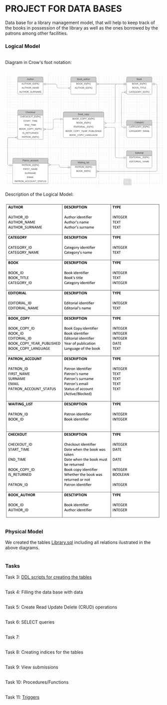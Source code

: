 # PROJECT FOR DATA BASES


Data base for a library management model, that will help to keep track of the books in possession of the library as well as the ones borrowed  by  the patrons among other facilities.
### Logical Model
<br>
Diagram in Crow's foot notation:
<br>
<br>

[![logical_model](https://github.com/0sant1ago/DATA_BASES/blob/main/Logical_model%20(1).png)](https://github.com/0sant1ago/DATA_BASES/blob/main/Logical_model%20(1).png)
<br>
<br>
Description of the Logical Model:
<br>
<br>
[![description_log_model](https://github.com/0sant1ago/DATA_BASES/blob/main/Description_Logical_Model.jpg)](https://github.com/0sant1ago/DATA_BASES/blob/main/Description_Logical_Model.jpg)
### Physical Model
We created the tables [Library.sql](https://github.com/0sant1ago/DATA_BASES/blob/main/Library_database.sql) including all relations ilustrated in the above diagrams.
<br>
<br>
### Tasks
Task 3: [DDL scripts for creating the tables](https://github.com/0sant1ago/DATA_BASES/blob/main/create_ddl.sql)
<br>
<br>

Task 4: Filling the data base with data
<br>
<br>

Task 5: Create Read Update Delete (CRUD) operations
<br>
<br>

Task 6: SELECT queries
<br>
<br>

Task 7: 
<br>
<br>

Task 8: Creating indices for the tables
<br>
<br>

Task 9: View submissions
<br>
<br>

Task 10: Procedures/Functions
<br>
<br>

Task 11: [Triggers](https://github.com/0sant1ago/DATA_BASES/blob/main/trigger.sql)
<br>
<br>


